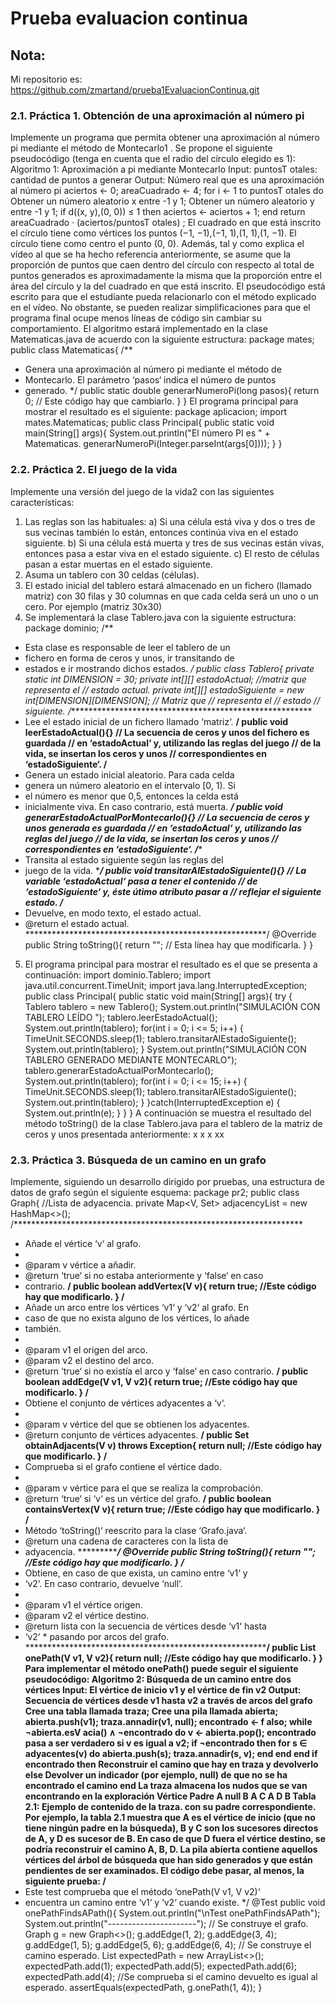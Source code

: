 # Prueba  evaluacion continua
## Nota:
Mi repositorio es: https://github.com/zmartand/prueba1EvaluacionContinua.git

### 2.1. Práctica 1. Obtención de una aproximación al número pi
Implemente un programa que permita obtener una aproximación al número
pi mediante el método de Montecarlo1
. Se propone el siguiente pseudocódigo
(tenga en cuenta que el radio del círculo elegido es 1):
Algoritmo 1: Aproximación a pi mediante Montecarlo
Input: puntosT otales: cantidad de puntos a generar
Output: Número real que es una aproximación al número pi
aciertos ← 0;
areaCuadrado ← 4;
for i ← 1 to puntosT otales do
Obtener un número aleatorio x entre -1 y 1;
Obtener un número aleatorio y entre -1 y 1;
if d((x, y),(0, 0)) ≤ 1 then aciertos ← aciertos + 1;
end
return areaCuadrado · (aciertos/puntosT otales) ;
El cuadrado en que está inscrito el círculo tiene como vértices los puntos
(−1, −1),(−1, 1),(1, 1),(1, −1). El círculo tiene como centro el punto (0, 0).
Además, tal y como explica el vídeo al que se ha hecho referencia anteriormente, se asume que la proporción de puntos que caen dentro del círculo con
respecto al total de puntos generados es aproximadamente la misma que la
proporción entre el área del círculo y la del cuadrado en que está inscrito.
El pseudocódigo está escrito para que el estudiante pueda relacionarlo
con el método explicado en el vídeo. No obstante, se pueden realizar simplificaciones para que el programa final ocupe menos líneas de código sin
cambiar su comportamiento.
El algoritmo estará implementado en la clase Matematicas.java de acuerdo con la siguiente estructura:
package mates;
public class Matematicas{
/**
* Genera una aproximación al número pi mediante el método de
* Montecarlo. El parámetro ‘pasos‘ indica el número de puntos
* generado.
*/
public static double generarNumeroPi(long pasos){
return 0; // Este código hay que cambiarlo.
}
}
El programa principal para mostrar el resultado es el siguiente:
package aplicacion;
import mates.Matematicas;
public class Principal{
public static void main(String[] args){
System.out.println("El número PI es " + Matematicas.
generarNumeroPi(Integer.parseInt(args[0])));
}
}

### 2.2. Práctica 2. El juego de la vida

Implemente una versión del juego de la vida2
con las siguientes características:
1. Las reglas son las habituales:
a) Si una célula está viva y dos o tres de sus vecinas también lo están,
entonces continúa viva en el estado siguiente.
b) Si una célula está muerta y tres de sus vecinas están vivas, entonces pasa a estar viva en el estado siguiente.
c) El resto de células pasan a estar muertas en el estado siguiente.
2. Asuma un tablero con 30 celdas (células).
3. El estado inicial del tablero estará almacenado en un fichero (llamado
matriz) con 30 filas y 30 columnas en que cada celda será un uno o un
cero. Por ejemplo (matriz 30x30)
4. Se implementará la clase Tablero.java con la siguiente estructura:
package dominio;
/**
* Esta clase es responsable de leer el tablero de un
* fichero en forma de ceros y unos, ir transitando de
* estados e ir mostrando dichos estados.
*/
public class Tablero{
private static int DIMENSION = 30;
private int[][] estadoActual; //matriz que representa el
// estado actual.
private int[][] estadoSiguiente
= new int[DIMENSION][DIMENSION]; // Matriz que
// representa el
// estado
// siguiente.
/********************************************************
* Lee el estado inicial de un fichero llamado ‘matriz‘.
********************************************************/
public void leerEstadoActual(){}
// La secuencia de ceros y unos del fichero es guardada
// en ‘estadoActual‘ y, utilizando las reglas del juego
// de la vida, se insertan los ceros y unos
// correspondientes en ‘estadoSiguiente‘.
/********************************************************
* Genera un estado inicial aleatorio. Para cada celda
* genera un número aleatorio en el intervalo [0, 1). Si
* el número es menor que 0,5, entonces la celda está
* inicialmente viva. En caso contrario, está muerta.
*******************************************************/
public void generarEstadoActualPorMontecarlo(){}
// La secuencia de ceros y unos generada es guardada
// en ‘estadoActual‘ y, utilizando las reglas del juego
// de la vida, se insertan los ceros y unos
// correspondientes en ‘estadoSiguiente‘.
/********************************************************
* Transita al estado siguiente según las reglas del
* juego de la vida.
********************************************************/
public void transitarAlEstadoSiguiente(){}
// La variable ‘estadoActual‘ pasa a tener el contenido
// de ‘estadoSiguiente‘ y, éste útimo atributo pasar a
// reflejar el siguiente estado.
/*******************************************************
* Devuelve, en modo texto, el estado actual.
* @return el estado actual.
*******************************************************/
@Override
public String toString(){
return ""; // Esta línea hay que modificarla.
}
}
5. El programa principal para mostrar el resultado es el que se presenta
a continuación:
import dominio.Tablero;
import java.util.concurrent.TimeUnit;
import java.lang.InterruptedException;
public class Principal{
public static void main(String[] args){
try
{
Tablero tablero = new Tablero();
System.out.println("SIMULACIÓN CON TABLERO LEÍDO
");
tablero.leerEstadoActual();
System.out.println(tablero);
for(int i = 0; i <= 5; i++)
{
TimeUnit.SECONDS.sleep(1);
tablero.transitarAlEstadoSiguiente();
System.out.println(tablero);
}
System.out.println("SIMULACIÓN CON TABLERO
GENERADO MEDIANTE MONTECARLO");
tablero.generarEstadoActualPorMontecarlo();
System.out.println(tablero);
for(int i = 0; i <= 15; i++)
{
TimeUnit.SECONDS.sleep(1);
tablero.transitarAlEstadoSiguiente();
System.out.println(tablero);
}
}catch(InterruptedException e)
{
System.out.println(e);
}
}
}
A continuación se muestra el resultado del método toString() de la
clase Tablero.java para el tablero de la matriz de ceros y unos presentada
anteriormente:
x
x x
xx


### 2.3. Práctica 3. Búsqueda de un camino en un grafo
Implemente, siguiendo un desarrollo dirigido por pruebas, una estructura de
datos de grafo según el siguiente esquema:
package pr2;
public class Graph<V>{
//Lista de adyacencia.
private Map<V, Set<V>> adjacencyList = new HashMap<>();
/******************************************************************
* Añade el vértice ‘v‘ al grafo.
*
* @param v vértice a añadir.
* @return ‘true‘ si no estaba anteriormente y ‘false‘ en caso
* contrario.
******************************************************************/
public boolean addVertex(V v){
return true; //Este código hay que modificarlo.
}
/******************************************************************
* Añade un arco entre los vértices ‘v1‘ y ‘v2‘ al grafo. En
* caso de que no exista alguno de los vértices, lo añade
* también.
*
* @param v1 el origen del arco.
* @param v2 el destino del arco.
* @return ‘true‘ si no existía el arco y ‘false‘ en caso
contrario.
******************************************************************/
public boolean addEdge(V v1, V v2){
return true; //Este código hay que modificarlo.
}
/******************************************************************
* Obtiene el conjunto de vértices adyacentes a ‘v‘.
*
* @param v vértice del que se obtienen los adyacentes.
* @return conjunto de vértices adyacentes.
******************************************************************/
public Set<V> obtainAdjacents(V v) throws Exception{
return null; //Este código hay que modificarlo.
}
/******************************************************************
* Comprueba si el grafo contiene el vértice dado.
*
* @param v vértice para el que se realiza la comprobación.
* @return ‘true‘ si ‘v‘ es un vértice del grafo.
******************************************************************/
public boolean containsVertex(V v){
return true; //Este código hay que modificarlo.
}
/******************************************************************
* Método ‘toString()‘ reescrito para la clase ‘Grafo.java‘.
* @return una cadena de caracteres con la lista de
* adyacencia.
******************************************************************/
@Override
public String toString(){
return ""; //Este código hay que modificarlo.
}
/*********************************************************
* Obtiene, en caso de que exista, un camino entre ‘v1‘ y
* ‘v2‘. En caso contrario, devuelve ‘null‘.
*
* @param v1 el vértice origen.
* @param v2 el vértice destino.
* @return lista con la secuencia de vértices desde ‘v1‘ hasta
* ‘v2‘ * pasando por arcos del grafo.
*********************************************************/
public List<V> onePath(V v1, V v2){
return null; //Este código hay que modificarlo.
}
}
Para implementar el método onePath() puede seguir el siguiente pseudocódigo:
Algoritmo 2: Búsqueda de un camino entre dos vértices
Input: El vértice de inicio v1 y el vértice de fin v2
Output: Secuencia de vértices desde v1 hasta v2 a través de arcos
del grafo
Cree una tabla llamada traza;
Cree una pila llamada abierta;
abierta.push(v1);
traza.annadir(v1, null);
encontrado ← f also;
while ¬abierta.esV acia() ∧ ¬encontrado do
v ← abierta.pop();
encontrado pasa a ser verdadero si v es igual a v2;
if ¬encontrado then
for s ∈ adyacentes(v) do
abierta.push(s);
traza.annadir(s, v);
end
end
end
if encontrado then
Reconstruir el camino que hay en traza y devolverlo
else
Devolver un indicador (por ejemplo, null) de que no se ha
encontrado el camino
end
La traza almacena los nudos que se van encontrando en la exploración
Vértice Padre
A null
B A
C A
D B
Tabla 2.1: Ejemplo de contenido de la traza.
con su padre correspondiente. Por ejemplo, la tabla 2.1 muestra que A es
el vértice de inicio (que no tiene ningún padre en la búsqueda), B y C son
los sucesores directos de A, y D es sucesor de B. En caso de que D fuera el
vértice destino, se podría reconstruir el camino A, B, D.
La pila abierta contiene aquellos vértices del árbol de búsqueda que han
sido generados y que están pendientes de ser examinados.
El código debe pasar, al menos, la siguiente prueba:
/**
* Este test comprueba que el método ‘onePath(V v1, V v2)‘
* encuentra un camino entre ‘v1‘ y ‘v2‘ cuando existe.
*/
@Test
public void onePathFindsAPath(){
System.out.println("\nTest onePathFindsAPath");
System.out.println("----------------------");
// Se construye el grafo.
Graph<Integer> g = new Graph<>();
g.addEdge(1, 2);
g.addEdge(3, 4);
g.addEdge(1, 5);
g.addEdge(5, 6);
g.addEdge(6, 4);
// Se construye el camino esperado.
List<Integer> expectedPath = new ArrayList<>();
expectedPath.add(1);
expectedPath.add(5);
expectedPath.add(6);
expectedPath.add(4);
//Se comprueba si el camino devuelto es igual al esperado.
assertEquals(expectedPath, g.onePath(1, 4));
}
